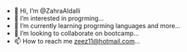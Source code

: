 - 👋 Hi, I’m @ZahraAldalli
- 👀 I’m interested in progrming...
- 🌱 I’m currently learning progrming languages and more...
- 💞️ I’m looking to collaborate on bootcamp...
- 📫 How to reach me zeez11@hotmail.com...

<!---
ZahraAldalli/ZahraAldalli is a ✨ special ✨ repository because its `README.md` (this file) appears on your GitHub profile.
You can click the Preview link to take a look at your changes.
--->
